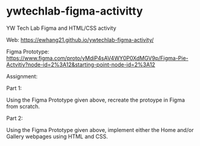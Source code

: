 # ywtechlab-figma-activitty
YW Tech Lab Figma and HTML/CSS activity

Web: https://ewhang21.github.io/ywtechlab-figma-activity/

Figma Prototype: https://www.figma.com/proto/yMdiP4sAV4WY0P0XdMGV9p/Figma-Pie-Actvitiy?node-id=2%3A12&starting-point-node-id=2%3A12

Assignment:

Part 1:

  Using the Figma Prototype given above, recreate the protoype in Figma from scratch.

Part 2:

  Using the Figma Prototype given above, implement either the Home and/or Gallery webpages using HTML and CSS.
